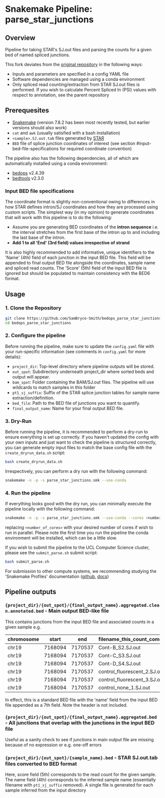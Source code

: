 # Snakemake Pipeline: parse_star_junctions

## Overview

Pipeline for taking STAR's SJ.out files and parsing the counts for a given bed of named spliced junctions.

This fork deviates from the [original repository](https://github.com/frattalab/bedops_parse_star_junctions) in the following ways:

- Inputs and parameters are specified in a config YAML file
- Software dependencies are managed using a conda environment
- Only spliced read counting/extraction from STAR SJ.out files is performed. If you wish to calculate Percent Spliced In (PSI) values with respect to annotation, see the parent repository

## Prerequesites

- [Snakemake](https://snakemake.readthedocs.io/en/stable/) (version 7.8.2 has been most recently tested, but earlier versions should also work)
- `cat` and `awk` (usually satisfied with a bash installation)
- `<sample>.SJ.out.tab` files generated by [STAR](https://github.com/alexdobin/STAR)
- `BED` file of splice junction coordinates of interest (see section #input-bed-file-specifications for required coordinate convention)

The pipeline also has the following dependencies, all of which are automatically installed using a conda environment:

- [bedops](https://bedops.readthedocs.io/en/latest/) v2.4.39
- [bedtools](https://bedtools.readthedocs.io/en/latest/) v2.3.0

### Input BED file specifications

The coordinate format is slightly non-conventional owing to differences in how STAR defines intron/SJ coordinates and how they are processed using custom scripts. The simplest way (in my opinion) to generate coordinates that will work with this pipeline is to do the following:

- Assume you are generating BED coordinates of the **intron sequence** i.e. the interval stretches from the first base of the intron up to and including the last base of the intron.
- **Add 1 to all 'End' (3rd field) values irrespective of strand**

It is also highly recommended to add informative, unique identifiers to the 'Name' (4th) field of each junction in the input BED file. This field will be appended to final output BED file alongside the coordinates, sample name and spliced read counts. The 'Score' (5th) field of the input BED file is ignored but should be populated to maintain consistency with the BED6 format.

## Usage

### 1. Clone the Repository

```bash
git clone https://github.com/SamBryce-Smith/bedops_parse_star_junctions.git
cd bedops_parse_star_junctions
```

### 2. Configure the pipeline

Before running the pipeline, make sure to update the `config.yaml` file with your run-specific information (see comments in `config.yaml` for more details):

- `project_dir`: Top-level directory where pipeline outputs will be stored.
- `out_spot`: Subdirectory underneath project_dir where sorted beds and output will appear.
- `bam_spot`: Folder containing the BAM/SJ.out files. The pipeline will use wildcards to match samples in this folder
- `pt1_sj_suffix`: Suffix of the STAR splice junction tables for sample name extraction/definition.
- `bed_file`: Path to the BED file of junctions you want to quantify.
- `final_output_name`: Name for your final output BED file.

### 3. Dry-Run

Before running the pipeline, it is recommended to perform a dry-run to ensure everything is set up correctly. If you haven't updated the config with your own inputs and just want to check the pipeline is structured correctly, you can generate empty input files to match the base config file with the `create_dryrun_data.sh` script:

```bash
bash create_dryrun_data.sh
```

Irrespectively, you can perform a dry run with the following command:

```bash
snakemake -n -p -s parse_star_junctions.smk --use-conda
```

### 4. Run the pipeline

If everything looks good with the dry run, you can minimally execute the pipeline locally with the following command:

```bash
snakemake -n -p -s parse_star_junctions.smk --use-conda --cores <number of cores>
```

replacing `<number_of_cores>` with your desired number of cores if wish to run in parallel. Please note the first time you run the pipeline the conda environment will be installed, which can be a little slow.

If you wish to submit the pipeline to the UCL Computer Science cluster, please see the `submit_parse.sh` submit script:

```bash
bash submit_parse.sh
```

For submission to other compute systems, we recommending studying the 'Snakemake Profiles' documentation ([github](https://github.com/snakemake-profiles), [docs](https://snakemake.readthedocs.io/en/stable/executing/cli.html#profiles))

## Pipeline outputs

### `{project_dir}/{out_spot}/{final_output_name}.aggregated.clean.annotated.bed` - **Main output BED-like file**

This contains junctions from the input BED file and associated counts in a given sample e.g.

| chromosome | start | end | filename_this_count_comes_from         | count | strand | name_of_junction_in_your_input |
|-------|---------|---------|------------------------------|----|---|----------------|
| chr19 | 7168094 | 7170537 | Cont-B_S2.SJ.out             | 49 | - | INSR_annotated |
| chr19 | 7168094 | 7170537 | Cont-C_S3.SJ.out             | 30 | - | INSR_annotated |
| chr19 | 7168094 | 7170537 | Cont-D_S4.SJ.out             | 35 | - | INSR_annotated |
| chr19 | 7168094 | 7170537 | control_fluorescent_2.SJ.out | 9  | - | INSR_annotated |
| chr19 | 7168094 | 7170537 | control_fluorescent_3.SJ.out | 5  | - | INSR_annotated |
| chr19 | 7168094 | 7170537 | control_none_1.SJ.out        | 20 | - | INSR_annotated |

In effect, this is a standard BED file with the 'name' field from the input BED file appended as a 7th field. Note the header is not included.

### `{project_dir}/{out_spot}/{final_output_name}.aggregated.bed` - **All junctions that overlap with the junctions in the input BED file**

Useful as a sanity check to see if junctions in main output file are missing because of no expression or e.g. one-off errors

### `{project_dir}/{out_spot}/{sample_name}.bed` - **STAR SJ.out.tab files converted to BED format**

Here, score field (5th) corresponds to the read count for the given sample. The name field (4th) corresponds to the inferred sample name (essentially filename with `pt1_sj_suffix` removed). A single file is generated for each sample inferred from the input directory
